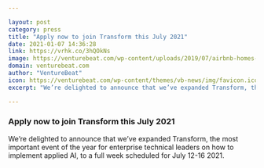 ```yaml
---

layout: post
category: press
title: "Apply now to join Transform this July 2021"
date: 2021-01-07 14:36:28
link: https://vrhk.co/3hQOkNs
image: https://venturebeat.com/wp-content/uploads/2019/07/airbnb-homes-vanja-4.jpg?w=1200&strip=all
domain: venturebeat.com
author: "VentureBeat"
icon: https://venturebeat.com/wp-content/themes/vb-news/img/favicon.ico
excerpt: "We’re delighted to announce that we’ve expanded Transform, the most important event of the year for enterprise technical leaders on how to implement applied AI, to a full week scheduled for July 12-16 2021."

---
```


### Apply now to join Transform this July 2021

We’re delighted to announce that we’ve expanded Transform, the most important event of the year for enterprise technical leaders on how to implement applied AI, to a full week scheduled for July 12-16 2021.